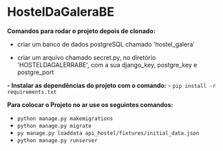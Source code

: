# HostelDaGaleraBE

**Comandos para rodar o projeto depois de clonado:**

- criar um banco de dados postgreSQL chamado 'hostel_galera'

- criar um arquivo chamado secret.py, no diretório 'HOSTELDAGALERRABE', com a sua django_key, postgre_key e postgre_port

**- Instalar as dependências do projeto com o comando:**
    - ```pip install -r requirements.txt```

**Para colocar o Projeto no ar use os seguintes comandos:**
- ```python manage.py makemigrations```
- ```python manage.py migrate```
- ```py manage.py loaddata api_hostel/fixtures/initial_data.json```
- ```python manage.py runserver```

